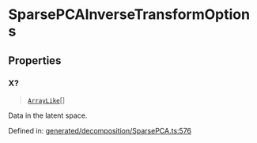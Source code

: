 # SparsePCAInverseTransformOptions

## Properties

### X?

> [`ArrayLike`](../types/ArrayLike.md)[]

Data in the latent space.

Defined in:  [generated/decomposition/SparsePCA.ts:576](https://github.com/transitive-bullshit/scikit-learn-ts/blob/92ab806/packages/sklearn/src/generated/decomposition/SparsePCA.ts#L576)
